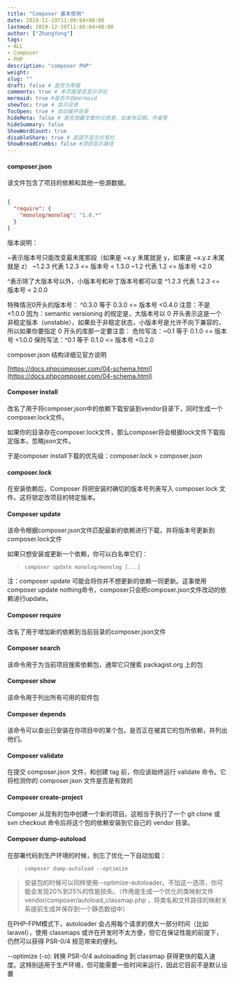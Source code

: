 ```yaml
---
title: "Composer 基本使用"
date: 2019-12-19T11:09:04+08:00
lastmod: 2019-12-19T11:09:04+08:00
author: ["ZhangYong"]
tags:
- ALL
- Composer
- PHP
description: "composer PHP"
weight:
slug: ""
draft: false # 是否为草稿
comments: true # 本页面是否显示评论
mermaid: true #是否开启mermaid
showToc: true # 显示目录
TocOpen: true # 自动展开目录
hideMeta: false # 是否隐藏文章的元信息，如发布日期、作者等
hideSummary: false
ShowWordCount: true
disableShare: true # 底部不显示分享栏
ShowBreadCrumbs: false #顶部显示路径
---
```


#### composer.json

该文件包含了项目的依赖和其他一些源数据。

```json

{
  "require": {
    "monolog/monolog": "1.0.*"
  }
}

```

版本说明：

~表示版本号只能改变最末尾那段（如果是 ~x.y 末尾就是 y，如果是 ~x.y.z 末尾就是 z）
~1.2.3 代表 1.2.3 <= 版本号 < 1.3.0
~1.2   代表  1.2 <= 版本号 <2.0

^表示除了大版本号以外，小版本号和补丁版本号都可以变
^1.2.3 代表 1.2.3 <= 版本号 < 2.0.0

特殊情况0开头的版本号：
^0.3.0 等于 0.3.0 <= 版本号 <0.4.0  注意：不是 <1.0.0
因为：semantic versioning 的规定是，大版本号以 0 开头表示这是一个非稳定版本（unstable），如果处于非稳定状态，小版本号是允许不向下兼容的，
所以如果你要指定 0 开头的库那一定要注意：
危险写法：~0.1 等于 0.1.0 <= 版本号 <1.0.0
保险写法：^0.1 等于 0.1.0 <= 版本号 <0.2.0



composer.json 结构详细见官方说明

[https://docs.phpcomposer.com/04-schema.html](https://docs.phpcomposer.com/04-schema.html)

#### Composer install

改名了用于将composer.json中的依赖下载安装到vendor目录下，同时生成一个composer.lock文件。

如果你的目录存在composer.lock文件，那么composer将会根据lock文件下载指定版本，忽略json文件。

于是composer install下载的优先级：composer.lock > composer.json

#### composer.lock

在安装依赖后，Composer 将把安装时确切的版本号列表写入 composer.lock 文件。这将锁定改项目的特定版本。

#### Composer update

该命令根据composer.json文件匹配最新的依赖进行下载，并将版本号更新到composer.lock文件

如果只想安装或更新一个依赖，你可以白名单它们：

>`composer update monolog/monolog [...]`

注：composer update 可能会将你并不想更新的依赖一同更新。这事使用composer update nothing命令，composer只会把composer.json文件改动的依赖进行update。

#### Composer require

改名了用于增加新的依赖到当前目录的composer.json文件

#### Composer search

该命令用于为当前项目搜索依赖包，通常它只搜索 packagist.org 上的包

#### Composer show

该命令用于列出所有可用的软件包

#### Composer depends

该命令可以查出已安装在你项目中的某个包，是否正在被其它的包所依赖，并列出他们。

#### Composer validate

在提交 composer.json 文件，和创建 tag 前，你应该始终运行 validate 命令。它将检测你的 composer.json 文件是否是有效的

#### Composer create-project

Composer 从现有的包中创建一个新的项目。这相当于执行了一个 git clone 或 svn checkout 命令后将这个包的依赖安装到它自己的 vendor 目录。

#### Composer dump-autoload

在部署代码到生产环境的时候，别忘了优化一下自动加载：

>`composer dump-autoload --optimize`

>安装包的时候可以同样使用--optimize-autoloader。不加这一选项，你可能会发现20%到25%的性能损失。（作用是生成一个优化的类映射文件 vendor/composer/autoload_classmap.php ，将类名和文件路径的映射关系提前生成并保存到一个静态数组中）

在PHP-FPM模式下，autoloader 会占用每个请求的很大一部分时间（比如laravel），使用 classmaps 或许在开发时不太方便，但它在保证性能的前提下，仍然可以获得 PSR-0/4 规范带来的便利。

--optimize (-o): 转换 PSR-0/4 autoloading 到 classmap 获得更快的载入速度。这特别适用于生产环境，但可能需要一些时间来运行，因此它目前不是默认设置